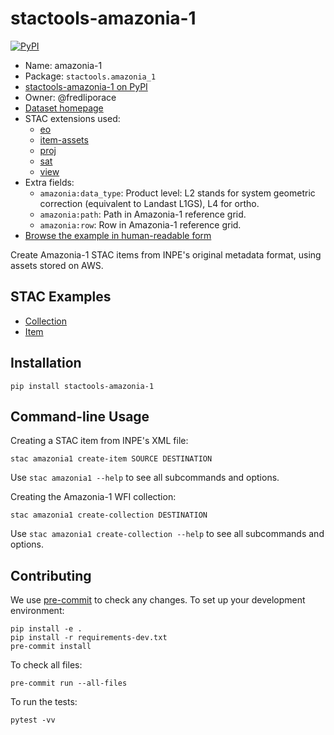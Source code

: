 # stactools-amazonia-1

[![PyPI](https://img.shields.io/pypi/v/stactools-amazonia-1)](https://pypi.org/project/stactools-amazonia-1/)

- Name: amazonia-1
- Package: `stactools.amazonia_1`
- [stactools-amazonia-1 on PyPI](https://pypi.org/project/stactools-amazonia-1/)
- Owner: @fredliporace
- [Dataset homepage](https://aws.amazon.com/marketplace/pp/prodview-khrlpmr36l66s)
- STAC extensions used:
  - [eo](https://github.com/stac-extensions/eo)
  - [item-assets](https://github.com/stac-extensions/item-assets)
  - [proj](https://github.com/stac-extensions/projection/)
  - [sat](https://github.com/stac-extensions/sat)
  - [view](https://github.com/stac-extensions/view)
- Extra fields:
  - `amazonia:data_type`: Product level: L2 stands for system geometric
  correction (equivalent to Landast L1GS), L4 for ortho.
  - `amazonia:path`: Path in Amazonia-1 reference grid.
  - `amazonia:row`: Row in Amazonia-1 reference grid.
- [Browse the example in human-readable form](https://radiantearth.github.io/stac-browser/#/external/raw.githubusercontent.com/stactools-packages/amazonia-1/main/examples/collection.json)

Create Amazonia-1 STAC items from INPE's original metadata format,
using assets stored on AWS.

## STAC Examples

- [Collection](examples/collection.json)
- [Item](examples/AMAZONIA_1_WFI_20220810_033_018.json)

## Installation

```shell
pip install stactools-amazonia-1
```

## Command-line Usage

Creating a STAC item from INPE's XML file:

```shell
stac amazonia1 create-item SOURCE DESTINATION
```

Use `stac amazonia1 --help` to see all subcommands and options.

Creating the Amazonia-1 WFI collection:

```shell
stac amazonia1 create-collection DESTINATION
```

Use `stac amazonia1 create-collection --help` to see all subcommands and options.

## Contributing

We use [pre-commit](https://pre-commit.com/) to check any changes.
To set up your development environment:

```shell
pip install -e .
pip install -r requirements-dev.txt
pre-commit install
```

To check all files:

```shell
pre-commit run --all-files
```

To run the tests:

```shell
pytest -vv
```
